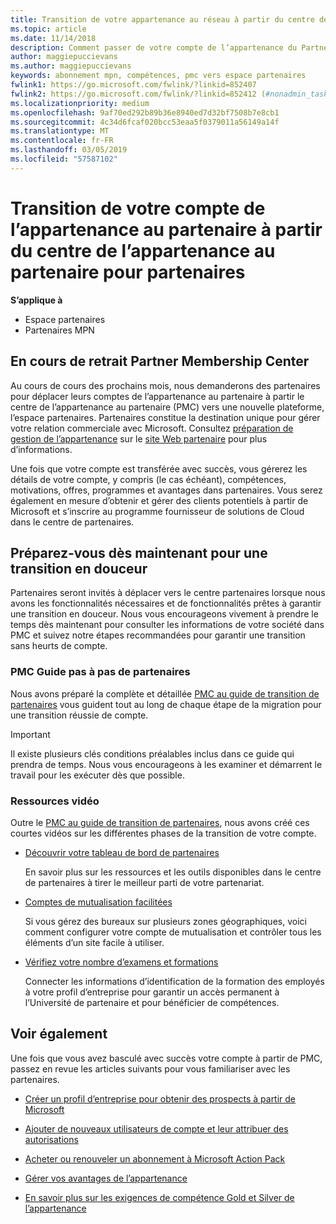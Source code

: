 ```yaml
---
title: Transition de votre appartenance au réseau à partir du centre de l’appartenance au partenaire pour partenaires
ms.topic: article
ms.date: 11/14/2018
description: Comment passer de votre compte de l’appartenance du Partner Membership Center au Partner Center.
author: maggiepuccievans
ms.author: maggiepuccievans
keywords: abonnement mpn, compétences, pmc vers espace partenaires
fwlink1: https://go.microsoft.com/fwlink/?linkid=852407
fwlink2: https://go.microsoft.com/fwlink/?linkid=852412 (#nonadmin_tasks)
ms.localizationpriority: medium
ms.openlocfilehash: 9af70ed292b89b36e8940ed7d32bf7508b7e8cb1
ms.sourcegitcommit: 4c34d6fcaf020bcc53eaa5f0379011a56149a14f
ms.translationtype: MT
ms.contentlocale: fr-FR
ms.lasthandoff: 03/05/2019
ms.locfileid: "57587102"
---
```

# <a name="transition-your-partner-membership-account-from-partner-membership-center-to-partner-center"></a>Transition de votre compte de l’appartenance au partenaire à partir du centre de l’appartenance au partenaire pour partenaires

**S’applique à**

- Espace partenaires
- Partenaires MPN

## <a name="partner-membership-center-being-retired"></a>En cours de retrait Partner Membership Center

Au cours de cours des prochains mois, nous demanderons des partenaires pour déplacer leurs comptes de l’appartenance au partenaire à partir le centre de l’appartenance au partenaire (PMC) vers une nouvelle plateforme, l’espace partenaires. Partenaires constitue la destination unique pour gérer votre relation commerciale avec Microsoft. Consultez [préparation de gestion de l’appartenance](https://partner.microsoft.com/support/partner-center-help) sur le [site Web partenaire](https://partner.microsoft.com/commercial) pour plus d’informations.

Une fois que votre compte est transférée avec succès, vous gérerez les détails de votre compte, y compris (le cas échéant), compétences, motivations, offres, programmes et avantages dans partenaires. Vous serez également en mesure d’obtenir et gérer des clients potentiels à partir de Microsoft et s’inscrire au programme fournisseur de solutions de Cloud dans le centre de partenaires.

## <a name="prepare-now-for-a-smooth-transition"></a>Préparez-vous dès maintenant pour une transition en douceur

Partenaires seront invités à déplacer vers le centre partenaires lorsque nous avons les fonctionnalités nécessaires et de fonctionnalités prêtes à garantir une transition en douceur. Nous vous encourageons vivement à prendre le temps dès maintenant pour consulter les informations de votre société dans PMC et suivez notre étapes recommandées pour garantir une transition sans heurts de compte.

### <a name="pmc-to-partner-center-step-by-step-guide"></a>PMC Guide pas à pas de partenaires

Nous avons préparé la complète et détaillée [PMC au guide de transition de partenaires](https://assetsprod.microsoft.com/mpn/en-us/membership-account-set-up-guide.pdf) vous guident tout au long de chaque étape de la migration pour une transition réussie de compte.

>[!IMPORTANT]
>Il existe plusieurs clés conditions préalables inclus dans ce guide qui prendra de temps. Nous vous encourageons à les examiner et démarrent le travail pour les exécuter dès que possible.

### <a name="video-resources"></a>Ressources vidéo

Outre le [PMC au guide de transition de partenaires](https://assetsprod.microsoft.com/mpn/en-us/membership-account-set-up-guide.pdf), nous avons créé ces courtes vidéos sur les différentes phases de la transition de votre compte. 

- [Découvrir votre tableau de bord de partenaires](https://partner.microsoft.com/support/partner-center-help)
 
  En savoir plus sur les ressources et les outils disponibles dans le centre de partenaires à tirer le meilleur parti de votre partenariat.

- [Comptes de mutualisation facilitées](https://partner.microsoft.com/support/partner-center-help)
 
  Si vous gérez des bureaux sur plusieurs zones géographiques, voici comment configurer votre compte de mutualisation et contrôler tous les éléments d’un site facile à utiliser.

- [Vérifiez votre nombre d’examens et formations](https://partner.microsoft.com/support/partner-center-help)

  Connecter les informations d’identification de la formation des employés à votre profil d’entreprise pour garantir un accès permanent à l’Université de partenaire et pour bénéficier de compétences.

## <a name="see-also"></a>Voir également

Une fois que vous avez basculé avec succès votre compte à partir de PMC, passez en revue les articles suivants pour vous familiariser avec les partenaires.

-   [Créer un profil d’entreprise pour obtenir des prospects à partir de Microsoft](create-a-marketing-profile.md)

-   [Ajouter de nouveaux utilisateurs de compte et leur attribuer des autorisations](create-user-accounts-and-set-permissions.md)

-   [Acheter ou renouveler un abonnement à Microsoft Action Pack](mpn-get-action-pack.md)

-   [Gérer vos avantages de l’appartenance](manage-your-partner-network-benefits.md)

-   [En savoir plus sur les exigences de compétence Gold et Silver de l’appartenance](https://partner.microsoft.com/membership/competencies)





